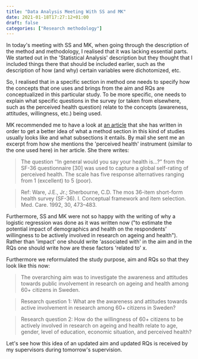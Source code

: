 ```yaml
---
title: "Data Analysis Meeting With SS and MK"
date: 2021-01-18T17:27:12+01:00
draft: false
categories: ["Research methodology"]
---
```


In today's meeting with SS and MK, when going through the description of the method and methodology, I realised that it was lacking essential parts. We started out in the 'Statistical Analysis' description but they thought that I included things there that should be included earlier, such as the description of how (and why) certain variables were dichotomized, etc.

So, I realised that in a specific section in method one needs to specify how the concepts that one uses and brings from the aim and RQs are conceptualized in this particular study. To be more specific, one needs to explain what specific questions in the survey (or taken from elsewhere, such as the perceived health question) relate to the concepts (awareness, attitudes, willingness, etc.) being used. 

MK recommended me to have a look at [an article](/pdfs/haak2015.pdf) that she has written in order to get a better idea of what a method section in this kind of studies usually looks like and what subsections it entails. By mail she sent me an excerpt from how she mentions the 'perceived health' instrument (similar to the one used here) in her article. She there writes:

> The question ‘‘In general would you say your health is…?” from the SF-36 questionnaire [30] was used to capture a global self-rating of perceived health. The scale has five response alternatives ranging from 1 (excellent) to 5 (poor). 


> Ref: Ware, J.E., Jr.; Sherbourne, C.D. The mos 36-item short-form health survey (SF-36). I. Conceptual framework and item selection. Med. Care. 1992, 30, 473–483.

Furthermore, SS and MK were not so happy with the writing of why a logistic regression was done as it was written now ("to estimate the potential impact of demographics and health on the respondents’ willingness to be actively involved in research on ageing and health"). Rather than 'impact' one should write 'associated with' in the aim and in the RQs one should write how are these factors 'related to' x.

Furthermore we reformulated the study purpose, aim and RQs so that they look like this now:

> The overarching aim was to investigate the awareness and attitudes towards public involvement in research on ageing and health among 60+ citizens in Sweden.



> Research question 1: What are the awareness and attitudes towards active involvement in research among 60+ citizens in Sweden? <br>



> Research question 2: How do the willingness of 60+ citizens to be actively involved in research on ageing and health relate to age, gender, level of education, economic situation, and perceived health?
 
Let's see how this idea of an updated aim and updated RQs is received by my supervisors during tomorrow's supervision.



